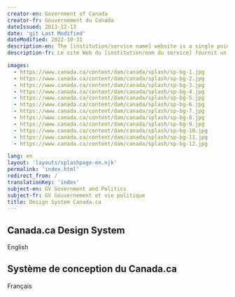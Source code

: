 ```yaml
---
creator-en: Government of Canada
creator-fr: Gouvernement du Canada
dateIssued: 2013-12-13
date: 'git Last Modified'
dateModified: 2022-10-31
description-en: The [institution/service name] website is a single point of access [contextual description].
description-fr: Le site Web du [institution/nom du service] fournit un point d'accès complet [description contextuelle].

images:
  - https://www.canada.ca/content/dam/canada/splash/sp-bg-1.jpg
  - https://www.canada.ca/content/dam/canada/splash/sp-bg-2.jpg
  - https://www.canada.ca/content/dam/canada/splash/sp-bg-3.jpg
  - https://www.canada.ca/content/dam/canada/splash/sp-bg-4.jpg
  - https://www.canada.ca/content/dam/canada/splash/sp-bg-5.jpg
  - https://www.canada.ca/content/dam/canada/splash/sp-bg-6.jpg
  - https://www.canada.ca/content/dam/canada/splash/sp-bg-7.jpg
  - https://www.canada.ca/content/dam/canada/splash/sp-bg-8.jpg
  - https://www.canada.ca/content/dam/canada/splash/sp-bg-9.jpg
  - https://www.canada.ca/content/dam/canada/splash/sp-bg-10.jpg
  - https://www.canada.ca/content/dam/canada/splash/sp-bg-11.jpg
  - https://www.canada.ca/content/dam/canada/splash/sp-bg-12.jpg

lang: en
layout: 'layouts/splashpage-en.njk'
permalink: 'index.html'
redirect_from: /
translationKey: 'index'
subject-en: GV Government and Politics
subject-fr: GV Gouvernement et vie politique
title: Design System Canada.ca
---
```

<gcds-grid columns="repeat( auto-fit, minmax( 100px, .5fr ) )" gap="400">
	<section class="text-right">
		<h2 class="visibility-sr-only">Canada.ca Design System</h2>
		<p class="mt-450 mb-200 py-100 px-400"><gcds-button type="link" href="/en/index.html" button-role="primary" translate="no">English</gcds-button></p>
	</section>
	<section lang="fr">
		<h2 class="visibility-sr-only">Système de conception du Canada.ca</h2>
		<p class="mt-450 mb-200 py-100 px-400"><gcds-button type="link" href="/fr/index.html" button-role="secondary" translate="no">Français</gcds-button></p>
	</section>
</gcds-grid>